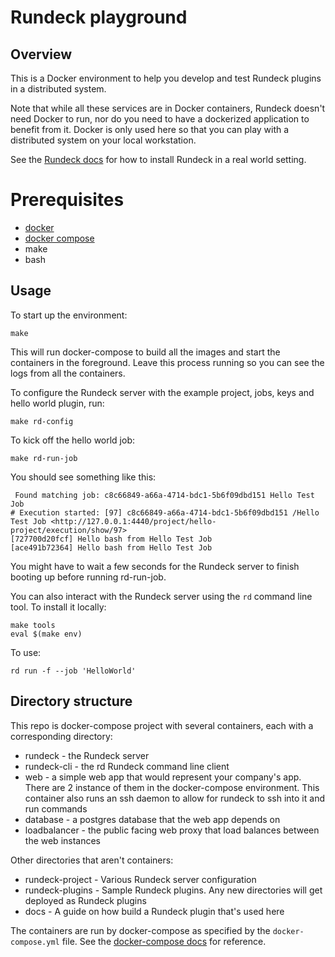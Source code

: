 # Rundeck playground

## Overview

This is a Docker environment to help you develop and test Rundeck plugins in a distributed system.

Note that while all these services are in Docker containers, Rundeck doesn't need Docker to run, nor do you need to have a dockerized application to benefit from it. Docker is only used here so that you can play with a distributed system on your local workstation.

See the [Rundeck docs](http://rundeck.org/docs/administration/install/index.html) for how to install Rundeck in a real world setting.

# Prerequisites

* [docker](https://docs.docker.com/install/#supported-platforms)
* [docker compose](https://docs.docker.com/compose/install/)
* make
* bash

## Usage

To start up the environment:

```
make
```

This will run docker-compose to build all the images and start the containers in the foreground. Leave this process running so you can see the logs from all the containers.

To configure the Rundeck server with the example project, jobs, keys and hello world plugin, run:

```
make rd-config
```

To kick off the hello world job:

```
make rd-run-job
```

You should see something like this:

```
 Found matching job: c8c66849-a66a-4714-bdc1-5b6f09dbd151 Hello Test Job
# Execution started: [97] c8c66849-a66a-4714-bdc1-5b6f09dbd151 /Hello Test Job <http://127.0.0.1:4440/project/hello-project/execution/show/97>
[727700d20fcf] Hello bash from Hello Test Job
[ace491b72364] Hello bash from Hello Test Job
```

You might have to wait a few seconds for the Rundeck server to finish booting up before running rd-run-job.

You can also interact with the Rundeck server using the `rd` command line tool. To install it locally:

```
make tools
eval $(make env)
```

To use:

```
rd run -f --job 'HelloWorld'
```

## Directory structure

 This repo is docker-compose project with several containers, each with a corresponding directory:

* rundeck - the Rundeck server
* rundeck-cli - the rd Rundeck command line client
* web - a simple web app that would represent your company's app. There are 2 instance of them in the docker-compose environment. This container also runs an ssh daemon to allow for rundeck to ssh into it and run commands
* database - a postgres database that the web app depends on
* loadbalancer - the public facing web proxy that load balances between the web instances

Other directories that aren't containers:

* rundeck-project - Various Rundeck server configuration
* rundeck-plugins - Sample Rundeck plugins. Any new directories will get deployed as Rundeck plugins
* docs - A guide on how build a Rundeck plugin that's used here

The containers are run by docker-compose as specified by the `docker-compose.yml` file. See the [docker-compose docs](https://docs.docker.com/compose/compose-file/) for reference.
